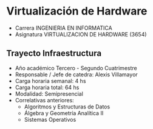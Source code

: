 # Virtualización de Hardware

* Carrera INGENIERIA EN INFORMATICA
* Asignatura VIRTUALIZACION DE HARDWARE (3654)

## Trayecto Infraestructura

* Año académico Tercero - Segundo Cuatrimestre
* Responsable / Jefe de catedra: Alexis Villamayor
* Carga horaria semanal: 4 hs
* Carga horaria total: 64 hs
* Modalidad: Semipresencial
* Correlativas anteriores:
  + Algoritmos y Estructuras de Datos
  + Álgebra y Geometría Analítica II
  + Sistemas Operativos
